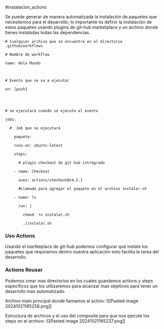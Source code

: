 #instalacion_actions

Se puede generar de manera automatizada la instalación de paquetes que necesitemos para el desarrollo, lo importante es definir la instalación de estos paquetes usando plugins de git-hub marketplace y un archivo donde tienes instaladas todas las dependencias.

```
# Cualquier archivo que se encuentre en el directorio .github/workflows

# Nombre de workflow

name: Hola Mundo

  

# Evento que se va a ejecutar

on: [push]

  
  

# se ejecutará cuando se ejecute el evento

jobs:

  #  Job que se ejecutará
  
    paquete:

    runs-on: ubuntu-latest

    steps:

      # plugin checkout de git hub intregrado

    - name: Checkout

      uses: actions/checkout@v4.2.1

      #Llamada para agregar el paquete en el archivo instalar.sh

    - name: ls

      run: |

        chmod  +x instalar.sh

        ./instalar.sh

```

### Uso Actions

Usando el martkeplace de git-hub podemos configurar que instale los paquetes que requiramos dentro nuestra aplicación esto facilita la tarea del desarrollo.
### Actions Reusar

Podemos crear mas directorios en los cuales guardamos actions y steps específicos que los utilizaremos para alcanzar mas objetivos para tener un desarrollo mas automatizado.

Archivo main principal donde llamamos al action:
![[Pasted image 20241021165256.png]]

Estructura de archivos y el uso del composite para que nos ejecute los steps en el archivo:
![[Pasted image 20241021165237.png]]